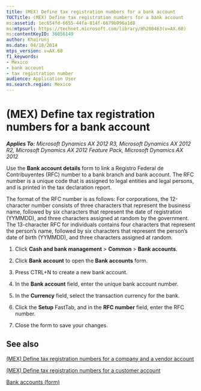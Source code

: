 ```yaml
---
title: (MEX) Define tax registration numbers for a bank account
TOCTitle: (MEX) Define tax registration numbers for a bank account
ms:assetid: 1ec654fd-6655-44fa-814f-6679b996a1d8
ms:mtpsurl: https://technet.microsoft.com/library/Hh208463(v=AX.60)
ms:contentKeyID: 36056149
author: Khairunj
ms.date: 04/18/2014
mtps_version: v=AX.60
f1_keywords:
- Mexico
- bank account
- tax registration number
audience: Application User
ms.search.region: Mexico
---
```


# (MEX) Define tax registration numbers for a bank account 


_**Applies To:** Microsoft Dynamics AX 2012 R3, Microsoft Dynamics AX 2012 R2, Microsoft Dynamics AX 2012 Feature Pack, Microsoft Dynamics AX 2012_

Use the **Bank account details** form to link a Registro Federal de Contribuyentes (RFC) number to a bank branch and bank account. The RFC number is a unique code that is assigned to legal entities and legal persons, and is printed in the tax declaration report.

The format of the RFC number is as follows: For corporations, the 12-character number consists of three characters that represent the business name, followed by six characters that represent the date of registration (YYMMDD), and three characters assigned at random by the government. The 13-character RFC for individuals contains four characters that represent the person’s name, followed by six characters that represent the person’s date of birth (YYMMDD), and three characters assigned at random.

1.  Click **Cash and bank management** \> **Common** \> **Bank accounts**.

2.  Click **Bank account** to open the **Bank accounts** form.

3.  Press CTRL+N to create a new bank account.

4.  In the **Bank account** field, enter the unique bank account number.

5.  In the **Currency** field, select the transaction currency for the bank.

6.  Click the **Setup** FastTab, and in the **RFC number** field, enter the RFC number.

7.  Close the form to save your changes.

## See also

[(MEX) Define tax registration numbers for a company and a vendor account](mex-define-tax-registration-numbers-for-a-company-and-a-vendor-account.md)

[(MEX) Define tax registration numbers for a customer account](mex-define-tax-registration-numbers-for-a-customer-account.md)

[Bank accounts (form)](https://technet.microsoft.com/library/aa587660\(v=ax.60\))

  


